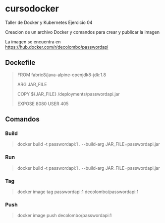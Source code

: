 # cursodocker
Taller de Docker y Kubernetes
Ejercicio 04


Creacion de un archivo Docker y comandos para crear y publicar la imagen

La imagen se encuentra en https://hub.docker.com/r/decolombo/passwordapi

## Dockefile
> FROM fabric8/java-alpine-openjdk8-jdk:1.8 
>
>ARG JAR_FILE
>
>COPY ${JAR_FILE} /deployments/passwordapi.jar 
>
>EXPOSE 8080
>USER 405

## Comandos

### Build
>docker build -t passwordapi:1 . --build-arg JAR_FILE=passwordapi.jar 

### Run
>docker build -t passwordapi:1 . --build-arg JAR_FILE=passwordapi.jar 

### Tag
>docker image tag passwordapi:1 decolombo/passwordapi:1

### Push
>docker image push decolombo/passwordapi:1

